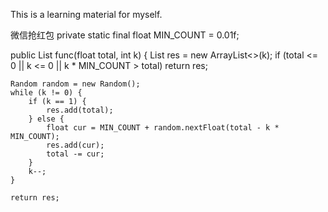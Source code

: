 
This is a learning material for myself.

微信抢红包
private static final float MIN_COUNT = 0.01f;
 
public List<Float> func(float total, int k) {
    List<Float> res = new ArrayList<>(k);
    if (total <= 0 || k <= 0 || k * MIN_COUNT > total) return res;
 
    Random random = new Random();
    while (k != 0) {
        if (k == 1) {
            res.add(total);
        } else {
            float cur = MIN_COUNT + random.nextFloat(total - k * MIN_COUNT);
            res.add(cur);
            total -= cur;
        }
        k--;
    }
 
    return res;
